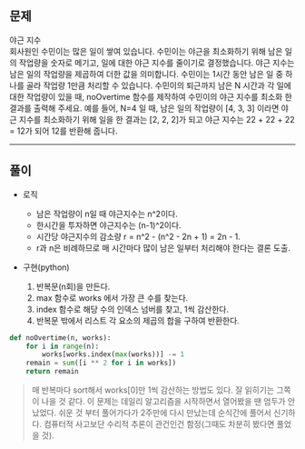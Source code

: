 ## 문제
야근 지수  
회사원인 수민이는 많은 일이 쌓여 있습니다. 수민이는 야근을 최소화하기 위해 남은 일의 작업량을 숫자로 메기고, 일에 대한 야근 지수를 줄이기로 결정했습니다. 야근 지수는 남은 일의 작업량을 제곱하여 더한 값을 의미합니다. 수민이는 1시간 동안 남은 일 중 하나를 골라 작업량 1만큼 처리할 수 있습니다. 수민이의 퇴근까지 남은 N 시간과 각 일에 대한 작업량이 있을 때, noOvertime 함수를 제작하여 수민이의 야근 지수를 최소화 한 결과를 출력해 주세요. 예를 들어, N=4 일 때, 남은 일의 작업량이 [4, 3, 3] 이라면 야근 지수를 최소화하기 위해 일을 한 결과는 [2, 2, 2]가 되고 야근 지수는 22 + 22 + 22 = 12가 되어 12를 반환해 줍니다.

---

## 풀이
* 로직
    * 남은 작업량이 n일 때 야근지수는 n^2이다.
    * 한시간을 투자하면 야근지수는 (n-1)^2이다.
    * 시간당 야근지수의 감소량 r = n^2 - (n^2 - 2n + 1) = 2n - 1.
    * r과 n은 비례하므로 매 시간마다 많이 남은 일부터 처리해야 한다는 결론 도출.

* 구현(python)
    1. 반복문(n회)을 만든다.
    1. max 함수로 works 에서 가장 큰 수를 찾는다.
    1. index 함수로 해당 수의 인덱스 넘버를 찾고, 1씩 감산한다.
    1. 반복문 밖에서 리스트 각 요소의 제곱의 합을 구하여 반환한다.

```python
def noOvertime(n, works):
    for i in range(n):
        works[works.index(max(works))] -= 1
    remain = sum([i ** 2 for i in works])
    return remain
```

> 매 반복마다 sort해서 works[0]만 1씩 감산하는 방법도 있다. 잘 읽히기는 그쪽이 나을 것 같다.
> 이 문제는 데일리 알고리즘을 시작하면서 열어봤을 땐 엄두가 안났었다. 쉬운 것 부터 풀어가다가 2주만에 다시 만났는데 순식간에 풀어서 신기하다. 컴퓨터적 사고보단 수리적 추론이 관건인건 함정(그때도 차분히 봤다면 풀었을 것).
